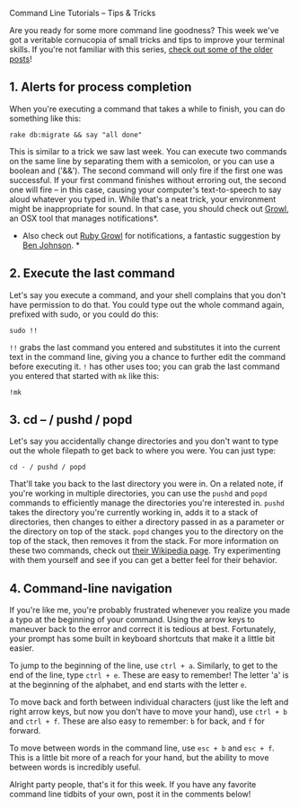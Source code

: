 Command Line Tutorials – Tips &amp; Tricks

Are you ready for some more command line goodness? This week we've got a veritable cornucopia of small tricks and tips to improve your terminal skills. If you're not familiar with this series, [check out some of the older posts]("http://quickleft.com/blog/command-line-tutorials-linking")!

## 1. Alerts for process completion

When you're executing a command that takes a while to finish, you can do something like this:

```
rake db:migrate && say "all done"
```

This is similar to a trick we saw last week. You can execute two commands on the same line by separating them with a semicolon, or you can use a boolean and ('&amp;&amp;'). The second command will only fire if the first one was successful. If your first command finishes without erroring out, the second one will fire – in this case, causing your computer's text-to-speech to say aloud whatever you typed in. While that's a neat trick, your environment might be inappropriate for sound. In that case, you should check out [Growl]("http://growl.info/"), an OSX tool that manages notifications*.

* Also check out [Ruby Growl]("http://segment7.net/projects/ruby/growl/") for notifications, a fantastic suggestion by [Ben Johnson]("https://twitter.com/benbjohnson"). *

## 2. Execute the last command

Let's say you execute a command, and your shell complains that you don't have permission to do that. You could type out the whole command again, prefixed with sudo, or you could do this:

```
sudo !!
```

`!!` grabs the last command you entered and substitutes it into the current text in the command line, giving you a chance to further edit the command before executing it. `!` has other uses too; you can grab the last command you entered that started with `mk` like this:

```
!mk
```

## 3. cd – / pushd / popd

Let's say you accidentally change directories and you don't want to type out the whole filepath to get back to where you were. You can just type:

```
cd - / pushd / popd
```

That'll take you back to the last directory you were in. On a related note, if you're working in multiple directories, you can use the `pushd` and `popd` commands to efficiently manage the directories you're interested in. `pushd` takes the directory you're currently working in, adds it to a stack of directories, then changes to either a directory passed in as a parameter or the directory on top of the stack. `popd` changes you to the directory on the top of the stack, then removes it from the stack. For more information on these two commands, check out [their Wikipedia page]("http://en.wikipedia.org/wiki/Pushd_and_popd"). Try experimenting with them yourself and see if you can get a better feel for their behavior.

## 4. Command-line navigation

If you're like me, you're probably frustrated whenever you realize you made a typo at the beginning of your command. Using the arrow keys to maneuver back to the error and correct it is tedious at best. Fortunately, your prompt has some built in keyboard shortcuts that make it a little bit easier.

To jump to the beginning of the line, use `ctrl + a`. Similarly, to get to the end of the line, type `ctrl + e`. These are easy to remember! The letter 'a' is at the beginning of the alphabet, and end starts with the letter `e`.

To move back and forth between individual characters (just like the left and right arrow keys, but now you don't have to move your hand), use `ctrl + b` and `ctrl + f`. These are also easy to remember: `b` for back, and `f` for forward.

To move between words in the command line, use `esc + b` and `esc + f`. This is a little bit more of a reach for your hand, but the ability to move between words is incredibly useful.

Alright party people, that's it for this week. If you have any favorite command line tidbits of your own, post it in the comments below!
